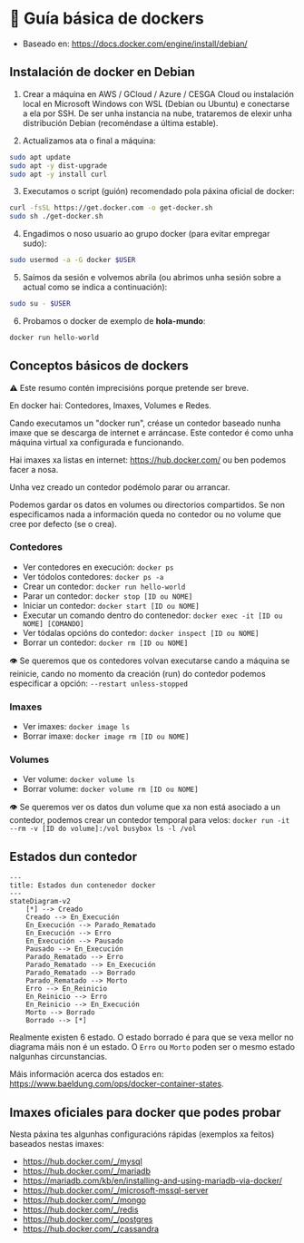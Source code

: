 # 🔵 Guía básica de dockers

- Baseado en: <https://docs.docker.com/engine/install/debian/>

## Instalación de docker en Debian

1. Crear a máquina en AWS / GCloud / Azure / CESGA Cloud ou instalación local en Microsoft Windows con WSL (Debian ou Ubuntu) e conectarse a ela por SSH. De ser unha instancia na nube, trataremos de elexir unha distribución Debian (recoméndase a última estable).

2. Actualizamos ata o final a máquina:
``` bash
sudo apt update
sudo apt -y dist-upgrade
sudo apt -y install curl
```

3. Executamos o script (guión) recomendado pola páxina oficial de docker:
``` bash
curl -fsSL https://get.docker.com -o get-docker.sh
sudo sh ./get-docker.sh
```

4. Engadimos o noso usuario ao grupo docker (para evitar empregar sudo):
``` bash
sudo usermod -a -G docker $USER
```

5. Saímos da sesión e volvemos abrila (ou abrimos unha sesión sobre a actual como se indica a continuación):
``` bash
sudo su - $USER
```

6. Probamos o docker de exemplo de **hola-mundo**:
``` bash
docker run hello-world
```
## Conceptos básicos de dockers

⚠️ Este resumo contén imprecisións porque pretende ser breve.

En docker hai: Contedores, Imaxes, Volumes e Redes.

Cando executamos un "docker run", créase un contedor baseado nunha imaxe que se descarga de internet e arráncase. Este contedor é como unha máquina virtual xa configurada e funcionando.

Hai imaxes xa listas en internet: https://hub.docker.com/ ou ben podemos facer a nosa.

Unha vez creado un contedor podémolo parar ou arrancar.

Podemos gardar os datos en volumes ou directorios compartidos. Se non especificamos nada a información queda no contedor ou no volume que cree por defecto (se o crea).

### Contedores
- Ver contedores en execución: ```docker ps```
- Ver tódolos contedores: ```docker ps -a```
- Crear un contedor: ```docker run hello-world```
- Parar un contedor: ```docker stop [ID ou NOME]```
- Iniciar un contedor: ```docker start [ID ou NOME]```
- Executar un comando dentro do contenedor: ```docker exec -it [ID ou NOME] [COMANDO]```
- Ver tódalas opcións do contedor: ```docker inspect [ID ou NOME]```
- Borrar un contedor: ```docker rm [ID ou NOME]```

👁️ Se queremos que os contedores volvan executarse cando a máquina se reinicie, cando no momento da creación (run) do contedor podemos especificar a opción: ```--restart unless-stopped```

### Imaxes
- Ver imaxes: ```docker image ls```
- Borrar imaxe: ```docker image rm [ID ou NOME]```

### Volumes
- Ver volume: ```docker volume ls```
- Borrar volume: ```docker volume rm [ID ou NOME]```

👁️ Se queremos ver os datos dun volume que xa non está asociado a un contedor, podemos crear un contedor temporal para velos: ```docker run -it --rm -v [ID do volume]:/vol busybox ls -l /vol```

## Estados dun contedor

``` mermaid
---
title: Estados dun contenedor docker
---
stateDiagram-v2
    [*] --> Creado
    Creado --> En_Execución
    En_Execución --> Parado_Rematado
    En_Execución --> Erro
    En_Execución --> Pausado
    Pausado --> En_Execución
    Parado_Rematado --> Erro
    Parado_Rematado --> En_Execución
    Parado_Rematado --> Borrado
    Parado_Rematado --> Morto
    Erro --> En_Reinicio
    En_Reinicio --> Erro
    En_Reinicio --> En_Execución
    Morto --> Borrado
    Borrado --> [*]

```

Realmente existen 6 estado. O estado borrado é para que se vexa mellor no diagrama máis non é un estado. O `Erro` ou `Morto` poden ser o mesmo estado nalgunhas circunstancias.

Máis información acerca dos estados en: <https://www.baeldung.com/ops/docker-container-states>.

## Imaxes oficiales para docker que podes probar

Nesta páxina tes algunhas configuracións rápidas (exemplos xa feitos) baseados nestas imaxes:

- <https://hub.docker.com/_/mysql>
- <https://hub.docker.com/_/mariadb>
- <https://mariadb.com/kb/en/installing-and-using-mariadb-via-docker/>
- <https://hub.docker.com/_/microsoft-mssql-server>
- <https://hub.docker.com/_/mongo>
- <https://hub.docker.com/_/redis>
- <https://hub.docker.com/_/postgres>
- <https://hub.docker.com/_/cassandra>
